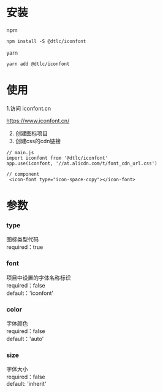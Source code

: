 # 安装

npm
```
npm install -S @dtlc/iconfont
```

yarn
```
yarn add @dtlc/iconfont
```

# 使用

1.访问 iconfont.cn

https://www.iconfont.cn/

2. 创建图标项目
3. 创建css的cdn链接

```
// main.js
import iconfont from '@dtlc/iconfont'
app.use(iconfont, '//at.alicdn.com/t/font_cdn_url.css')
```

```
// component
 <icon-font type="icon-space-copy"></icon-font>
```

# 参数

### type

图标类型代码   
required：true

### font

项目中设置的字体名称标识   
required：false   
default：'iconfont'   

### color

字体颜色   
required：false   
default：'auto'

### size

字体大小   
required：false   
default: 'inherit'   

